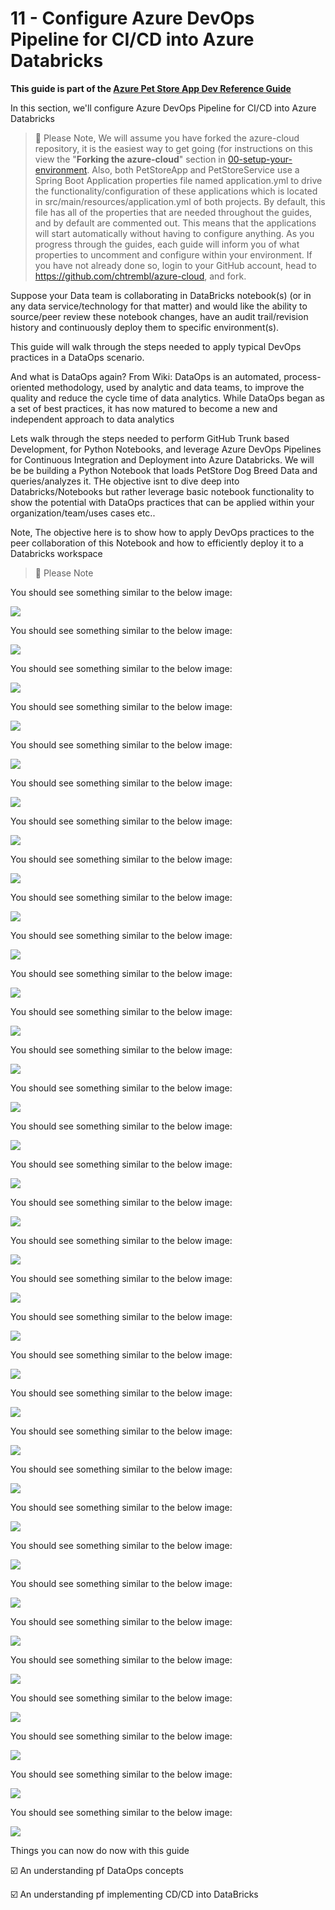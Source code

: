 # 11 - Configure Azure DevOps Pipeline for CI/CD into Azure Databricks

__This guide is part of the [Azure Pet Store App Dev Reference Guide](../README.md)__

In this section, we'll configure Azure DevOps Pipeline for CI/CD into Azure Databricks

> 📝 Please Note, We will assume you have forked the azure-cloud repository, it is the easiest way to get going (for instructions on this view the "**Forking the azure-cloud**" section in [00-setup-your-environment](../00-setup-your-environment/README.md). Also, both PetStoreApp and PetStoreService use a Spring Boot Application properties file named application.yml to drive the functionality/configuration of these applications which is located in src/main/resources/application.yml of both projects. By default, this file has all of the properties that are needed throughout the guides, and by default are commented out. This means that the applications will start automatically without having to configure anything. As you progress through the guides, each guide will inform you of what properties to uncomment and configure within your environment. If you have not already done so, login to your GitHub account, head to https://github.com/chtrembl/azure-cloud, and fork.

Suppose your Data team is collaborating in DataBricks notebook(s) (or in any data service/technology for that matter) and would like the ability to source/peer review these notebook changes, have an audit trail/revision history and continuously deploy them to specific environment(s). 

This guide will walk through the steps needed to apply typical DevOps practices in a DataOps scenario.

And what is DataOps again? From Wiki: DataOps is an automated, process-oriented methodology, used by analytic and data teams, to improve the quality and reduce the cycle time of data analytics. While DataOps began as a set of best practices, it has now matured to become a new and independent approach to data analytics

Lets walk through the steps needed to perform GitHub Trunk based Development, for Python Notebooks, and leverage Azure DevOps Pipelines for Continuous Integration and Deployment into Azure Databricks. We will be be building a Python Notebook that loads PetStore Dog Breed Data and queries/analyzes it. THe objective isnt to dive deep into Databricks/Notebooks but rather leverage basic notebook functionality to show the potential with DataOps practices that can be applied within your organization/team/uses cases etc..

Note, The objective here is to show how to apply DevOps practices to the peer collaboration of this Notebook and how to efficiently deploy it to a Databricks workspace

> 📝 Please Note

You should see something similar to the below image:

![](images/data1.png)

You should see something similar to the below image:

![](images/data2.png)

You should see something similar to the below image:

![](images/data3.png)

You should see something similar to the below image:

![](images/data4.png)

You should see something similar to the below image:

![](images/data5.png)

You should see something similar to the below image:

![](images/data6.png)

You should see something similar to the below image:

![](images/data7.png)

You should see something similar to the below image:

![](images/data8.png)

You should see something similar to the below image:

![](images/data9.png)

You should see something similar to the below image:

![](images/data10.png)

You should see something similar to the below image:

![](images/data11.png)

You should see something similar to the below image:

![](images/data12.png)

You should see something similar to the below image:

![](images/data13.png)

You should see something similar to the below image:

![](images/data14.png)

You should see something similar to the below image:

![](images/data15.png)

You should see something similar to the below image:

![](images/data16.png)

You should see something similar to the below image:

![](images/data17.png)

You should see something similar to the below image:

![](images/data18.png)

You should see something similar to the below image:

![](images/data19.png)

You should see something similar to the below image:

![](images/data20.png)

You should see something similar to the below image:

![](images/data21.png)

You should see something similar to the below image:

![](images/data22.png)

You should see something similar to the below image:

![](images/data23.png)

You should see something similar to the below image:

![](images/data24.png)

You should see something similar to the below image:

![](images/data25.png)

You should see something similar to the below image:

![](images/data26.png)

You should see something similar to the below image:

![](images/data27.png)

You should see something similar to the below image:

![](images/data28.png)

You should see something similar to the below image:

![](images/data29.png)

You should see something similar to the below image:

![](images/data30.png)

You should see something similar to the below image:

![](images/data31.png)

You should see something similar to the below image:

![](images/data32.png)

You should see something similar to the below image:

![](images/data33.png)

Things you can now do now with this guide

☑️ An understanding pf DataOps concepts

☑️ An understanding pf implementing CD/CD into DataBricks
